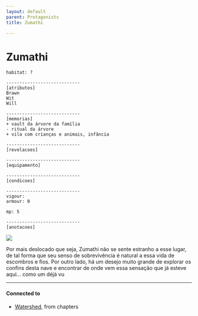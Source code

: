 ```yaml
---
layout: default
parent: Protagonists
title: Zumathi

---
```

# Zumathi

```
habitat: ?

----------------------------
[atributos]
Brawn 
Wit 
Will 

----------------------------
[memorias]
+ vault da árvore da família
- ritual da árvore
+ vila com crianças e animais, infância

----------------------------
[revelacoes]

----------------------------
[equipamento]

----------------------------
[condicoes]

----------------------------
vigour: 
armour: 0

mp: 5

----------------------------
[anotacoes]
```

![](https://i.imgur.com/tFiTAkw.png)

Por mais deslocado que seja, Zumathi não se sente estranho a esse lugar, de tal forma que seu senso de sobrevivência é natural a essa vida de escombros e fios. Por outro lado, há um desejo muito grande de explorar os confins desta nave e encontrar de onde vem essa sensação que já esteve aqui... como um déjà vu

---
#### Connected to

<!-- QueryToSerialize: LIST without ID "["+ title + "](https://terra-campaigns.github.io/"+ regexreplace(file.path, ".md", "") + ")" + ", from " + regexreplace(file.folder, "nibiru/", "") FROM ([[]]) OR outgoing([[]]) SORT file.folder DESC -->
<!-- SerializedQuery: LIST without ID "["+ title + "](https://terra-campaigns.github.io/"+ regexreplace(file.path, ".md", "") + ")" + ", from " + regexreplace(file.folder, "nibiru/", "") FROM ([[]]) OR outgoing([[]]) SORT file.folder DESC -->
- [Watershed](https://terra-campaigns.github.io/nibiru/chapters/Watershed), from chapters
<!-- SerializedQuery END -->

